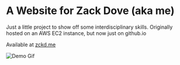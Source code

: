 # A Website for Zack Dove (aka me)

Just a little project to show off some interdisciplinary skills.
Originally hosted on an AWS EC2 instance, but now just on github.io

Available at [zckd.me](zckd.me)

![Demo Gif](graphics/demo.gif)